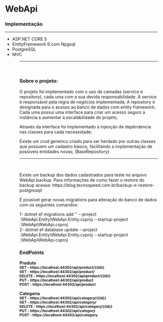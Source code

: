 # WebApi

<h3> Implementação </h3>
<hr/>
  <ul>
  <li>ASP.NET CORE 5</li>
  <li>EntityFramework 6 com Npgsql</li>
  <li>PostgreSQL</li>
  <li>MVC</li>
<ul/>
<hr/><br/>
    
<h3> Sobre o projeto: </h3>
    <p> O projeto foi implementado com o uso de camadas (service e repository), cada uma com a sua devida responsabilidade. A service é responsável pela regra de negócios implementada; A repository é designada para o acesso ao banco de dados com entity framework. Cada uma possui uma interface para criar um acesso seguro a instância e aumentar a escalabilidade do projeto;</p>
    <p> Através da interface foi implementado a injenção de depêndencia nas classes para cada necessidade;</p>
    <p> Existe um crud generico criado para ser herdado por outras classes que possuem um cadastro básico, facilitando a implementação de possiveis entidades novas; (BaseRepository)</p>
  <hr/><br/>
    <p> Existe um backup dos dados cadastrados para teste no arquivo WebApi.backup. Para informações de como fazer o restore do backup acesse:
 https://blog.tecnospeed.com.br/backup-e-restore-postgresql/ </p>
  <p> É possivel gerar novas migrations para alteração do banco de dados com os seguintes comandos: </p>
   <p>
   1- dotnet ef migrations add '<Nome da migration>' --project .\WebApi.Entity\WebApi.Entity.csproj --startup-project .\WebApi\WebApi.csproj<br/>
   2- dotnet ef database update --project .\WebApi.Entity\WebApi.Entity.csproj --startup-project .\WebApi\WebApi.csproj
  </p>
    
<h3>EndPoints</h3>
<b>Produto<b/> <br/>
<small>GET - https://localhost:44302/api/product/{{id}}</small> <br/>
<small>GET - https://localhost:44302/api/product/</small> <br/>
<small>DELETE - https://localhost:44302/api/product/{{id}}</small> <br/>
<small>PUT - https://localhost:44302/api/product</small> <br/>
<small>POST - https://localhost:44302/api/product</small> <br/>

<b> Categoria<b/> <br/>
<small>GET - https://localhost:44302/api/category/{{id}}</small> <br/>
<small>GET - https://localhost:44302/api/category/</small> <br/>
<small>DELETE - https://localhost:44302/api/category/{{id}}</small> <br/>
<small>PUT - https://localhost:44302/api/category</small> <br/>
<small>POST - https://localhost:44302/api/category</small> <br/>

